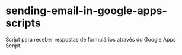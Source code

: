# sending-email-in-google-apps-scripts
Script para receber respostas de formulários através do Google Apps Script. 
